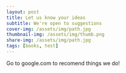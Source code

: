 ```yaml
---
layout: post
title: Let us know your ideas
subtitle: We're open to suggestions
cover-img: /assets/img/path.jpg
thumbnail-img: /assets/img/thumb.png
share-img: /assets/img/path.jpg
tags: [books, test]
---
```


Go to google.com to recomend things we do!
